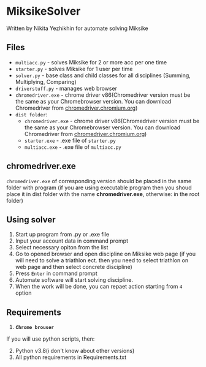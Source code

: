 # MiksikeSolver
Written by Nikita Yezhikhin for automate solving Miksike

## Files
 - `multiacc.py` - solves Miksike for 2 or more acc per one time
 - `starter.py` - solves Miksike for 1 user per time
 - `solver.py` - base class and child classes for all disciplines (Summing, Multiplying, Comparing)
 - `driverstuff.py` - manages web browser
 - `chromedriver.exe` - chrome driver v86(Chromedriver version must be the same as your Chromebrowser version. 
 You can download Chromedriver from [chromedriver.chromium.org](https://chromedriver.chromium.org/downloads))
 - `dist folder`:
    - `chromedriver.exe` - chrome driver v86(Chromedriver version must be the same as your Chromebrowser version. 
    You can download Chromedriver from [chromedriver.chromium.org](https://chromedriver.chromium.org/downloads))
    - `starter.exe` - .exe file of `starter.py`
    - `multiacc.exe` - .exe file of `multiacc.py`
## chromedriver.exe
`chromedriver.exe` of corresponding version should be placed in the same folder with program
(if you are using executable program then you shoud place it in dist folder with the name **chromedriver.exe**,
otherwise: in the root folder)

## Using solver
1. Start up program from .py or .exe file
2. Input your account data in command prompt
3. Select necessary opiton from the list
4. Go to opened browser and open discipline on Miksike web page
(if you will need to solve a triathlon ect. then you need to select triathlon on web page and then select concrete discipline)
5. Press `Enter` in command prompt
6. Automate software will start solving discipline.
7. When the work will be done, you can repaet action starting from `4` option

## Requirements
1. **`Chrome brouser`**

If you will use python scripts, then:

2. Python v3.8(i don't know about other versions)
3. All python requirements in Requirements.txt
